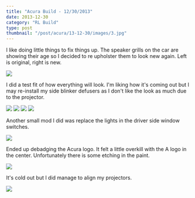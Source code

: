 ```yaml
---
title: "Acura Build - 12/30/2013"
date: 2013-12-30
category: "RL Build"
type: post
thumbnail: "/post/acura/13-12-30/images/3.jpg"
---
```


I like doing little things to fix things up. The speaker grills on the car are showing their age so I decided to re upholster them to look new again. Left is original, right is new.

![](images/1.jpg)

I did a test fit of how everything will look. I'm liking how it's coming out but I may re-install my side blinker defusers as I don't like the look as much due to the projector.

![](images/2.jpg)
![](images/3.jpg)
![](images/4.jpg)
![](images/5.jpg)

Another small mod I did was replace the lights in the driver side window switches.

![](images/8.jpg)

Ended up debadging the Acura logo. It felt a little overkill with the A logo in the center. Unfortunately there is some etching in the paint.

![](images/9.jpg)

It's cold out but I did manage to align my projectors.

![](images/10.jpg)
